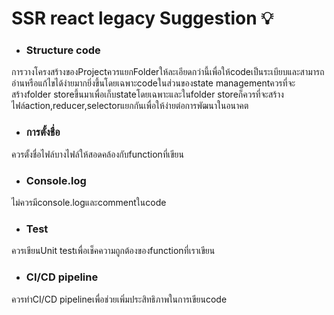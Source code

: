 # SSR react legacy Suggestion 💡
* ### Structure code <br/>
การวางโครงสร้างของProjectควรแยกFolderให้ละเอียดกว่านี้เพื่อให้codeเป็นระเบียบและสามารถอ่านหรือแก้ไขได้ง่ายมากยิ่งขึ้นโดยเฉพาะcodeในส่วนของstate managementควรที่จะสร้างfolder storeขึ้นมาเพื่อเก็บstateโดยเฉพาะและในfolder storeก็ควรที่จะสร้างไฟล์action,reducer,selectorแยกกันเพื่อให้ง่ายต่อการพัฒนาในอนาคต
* ### การตั้งชื่อ  <br/>
ควรตั้งชื่อไฟล์บางไฟล์ให้สอดคล้องกับfunctionที่เขียน
* ### Console.log  <br/>
ไม่ควรมีconsole.logและcommentในcode
* ### Test  <br/>
ควรเขียนUnit testเพื่อเช็คความถูกต้องของfunctionที่เราเขียน
* ### CI/CD pipeline  <br/>
ควรทำCI/CD pipelineเพื่อช่วยเพิ่มประสิทธิภาพในการเขียนcode